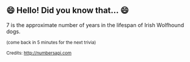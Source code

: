 ## 😄 Hello! Did you know that... 😄
7 is the approximate number of years in the lifespan of Irish Wolfhound dogs.

<sup>(come back in 5 minutes for the next trivia)</sup>


<sup>Credits: http://numbersapi.com</sup>

